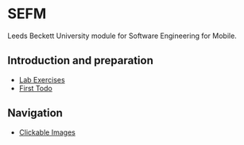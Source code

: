 # SEFM
Leeds Beckett University module for Software Engineering for Mobile.

## Introduction and preparation
- [Lab Exercises](https://github.com/withUK/SEFM/blob/main/LabExercises.md)
- [First Todo]()

## Navigation
- [Clickable Images]()
